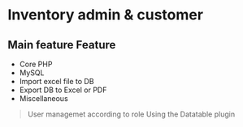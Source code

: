 # Inventory admin & customer

## Main feature Feature
- Core PHP
- MySQL
- Import excel file to DB
- Export DB to Excel or PDF
- Miscellaneous
> User managemet according to role
> Using the Datatable plugin

